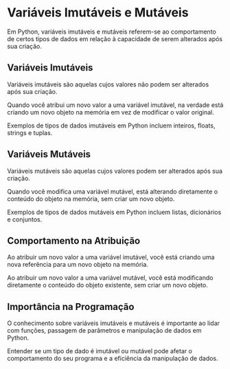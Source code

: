 # Variáveis Imutáveis e Mutáveis

Em Python, variáveis imutáveis e mutáveis referem-se ao comportamento de certos tipos de dados em relação à capacidade de serem alterados após sua criação.

## Variáveis Imutáveis
Variáveis imutáveis são aquelas cujos valores não podem ser alterados após sua criação. 

Quando você atribui um novo valor a uma variável imutável, na verdade está criando um novo objeto na memória em vez de modificar o valor original.

Exemplos de tipos de dados imutáveis em Python incluem inteiros, floats, strings e tuplas.

## Variáveis Mutáveis
Variáveis mutáveis são aquelas cujos valores podem ser alterados após sua criação.

Quando você modifica uma variável mutável, está alterando diretamente o conteúdo do objeto na memória, sem criar um novo objeto.

Exemplos de tipos de dados mutáveis em Python incluem listas, dicionários e conjuntos.

## Comportamento na Atribuição
Ao atribuir um novo valor a uma variável imutável, você está criando uma nova referência para um novo objeto na memória.

Ao atribuir um novo valor a uma variável mutável, você está modificando diretamente o conteúdo do objeto existente, sem criar um novo objeto.

## Importância na Programação
O conhecimento sobre variáveis imutáveis e mutáveis é importante ao lidar com funções, passagem de parâmetros e manipulação de dados em Python.

Entender se um tipo de dado é imutável ou mutável pode afetar o comportamento do seu programa e a eficiência da manipulação de dados.